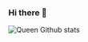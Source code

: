 ### Hi there 👋

![Queen Github stats](https://github-readme-stats.vercel.app/api?username=QueenArzoo&show_icons=true&theme=tokyonight)
